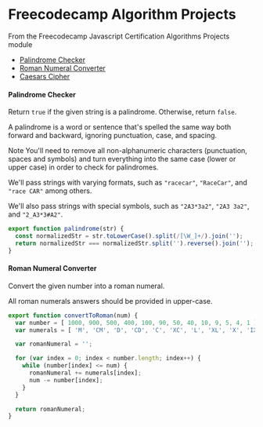 <!-- markdownlint-disable MD001 -->

# Freecodecamp Algorithm Projects

From the Freecodecamp Javascript Certification Algorithms Projects module

- [Palindrome Checker](#palindrome-checker)
- [Roman Numeral Converter](#roman-numeral-converter)
- [Caesars Cipher](#caesars-cipher)

#### Palindrome Checker

Return `true` if the given string is a palindrome. Otherwise, return `false`.

A palindrome is a word or sentence that's spelled the same way both forward and backward, ignoring punctuation, case, and spacing.

Note
You'll need to remove all non-alphanumeric characters (punctuation, spaces and symbols) and turn everything into the same case (lower or upper case) in order to check for palindromes.

We'll pass strings with varying formats, such as `"racecar"`, `"RaceCar"`, and `"race CAR"` among others.

We'll also pass strings with special symbols, such as `"2A3*3a2"`, `"2A3 3a2"`, and `"2_A3*3#A2"`.

```javascript
export function palindrome(str) {
  const normalizedStr = str.toLowerCase().split(/[\W_]+/).join('');
  return normalizedStr === normalizedStr.split('').reverse().join('');
}
```

#### Roman Numeral Converter

Convert the given number into a roman numeral.

All roman numerals answers should be provided in upper-case.

```javascript
export function convertToRoman(num) {
  var number = [ 1000, 900, 500, 400, 100, 90, 50, 40, 10, 9, 5, 4, 1 ];
  var numerals = [ 'M', 'CM', 'D', 'CD', 'C', 'XC', 'L', 'XL', 'X', 'IX', 'V', 'IV', 'I' ];

  var romanNumeral = '';

  for (var index = 0; index < number.length; index++) {
    while (number[index] <= num) {
      romanNumeral += numerals[index];
      num -= number[index];
    }
  }

  return romanNumeral;
}
```
